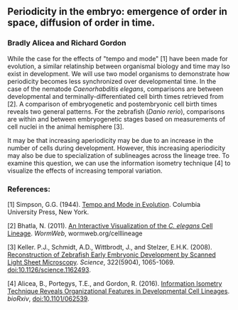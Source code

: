 ## Periodicity in the embryo: emergence of order in space, diffusion of order in time.  
### Bradly Alicea and Richard Gordon

While the case for the effects of "tempo and mode" [1] have been made for evolution, a similar relatinship between organismal biology and time may lso exist in development. We will use two model organisms to demonstrate how periodicity becomes less synchronized over developmental time. In the case of the nematode _Caenorhabditis elegans_, comparisons are between developmental and terminally-differentiated cell birth times retrieved from [2]. A comparison of embryogenetic and postembryonic cell birth times reveals two general patterns. For the zebrafish (_Danio rerio_), comparisons are within and between embryogenetic stages based on measurements of cell nuclei in the animal hemisphere [3].


It may be that increasing aperiodicity may be due to an increase in the number of cells during development. However, this increasing aperiodicity may also be due to specialization of sublineages across the lineage tree. To examine this question, we can use the information isometry technique [4] to visualize the effects of increasing temporal variation.



### References:
[1] Simpson, G.G. (1944). [Tempo and Mode in Evolution](https://www.cabdirect.org/cabdirect/abstract/19461602120). Columbia University Press, New York.

[2] Bhatla, N. (2011). [An Interactive Visualization of the _C. elegans_ Cell Lineage](wormweb.org/celllineage). _WormWeb_, wormweb.org/celllineage

[3] Keller. P.J., Schmidt, A.D., Wittbrodt, J., and Stelzer, E.H.K. (2008). [Reconstruction of Zebrafish Early Embryonic Development by Scanned Light Sheet Microscopy](http://science.sciencemag.org/content/322/5904/1065.full). _Science_, 322(5904), 1065-1069. [doi:10.1126/science.1162493](http://science.sciencemag.org/content/322/5904/1065.full). 

[4] Alicea, B., Portegys, T.E., and Gordon, R. (2016). [Information Isometry Technique Reveals Organizational Features in Developmental Cell Lineages](http://www.biorxiv.org/content/early/2016/07/07/062539). _bioRxiv_, [doi:10.1101/062539](http://www.biorxiv.org/content/early/2016/07/07/062539).

